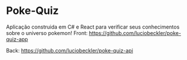 # Poke-Quiz

Aplicação construida em C# e React para verificar seus conhecimentos sobre o universo pokemon!
Front: https://github.com/luciobeckler/poke-quiz-app

Back: https://github.com/luciobeckler/poke-quiz-api
